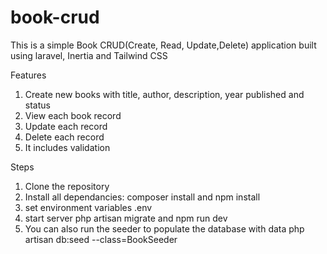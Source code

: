 # book-crud
This is a simple Book CRUD(Create, Read, Update,Delete) application built using laravel, Inertia and Tailwind CSS

Features
1) Create new books with title, author, description, year published and status
2) View each book record
3) Update each record
4) Delete each record
5) It includes validation

Steps
1) Clone the repository
2)  Install all dependancies: composer install and npm install
3)  set environment variables .env
4)  start server php artisan migrate and npm run dev
5)  You can also run the seeder to populate the database with data php artisan db:seed --class=BookSeeder
